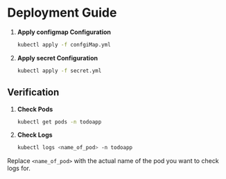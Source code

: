 # Deployment Guide
1. **Apply configmap Configuration**
    ```sh
    kubectl apply -f confgiMap.yml
    ```

2. **Apply secret Configuration**
    ```sh
    kubectl apply -f secret.yml
    ```

## Verification

1. **Check Pods**
    ```sh
    kubectl get pods -n todoapp
    ```

2. **Check Logs**
    ```sh
    kubectl logs <name_of_pod> -n todoapp
    ```

Replace `<name_of_pod>` with the actual name of the pod you want to check logs for.
